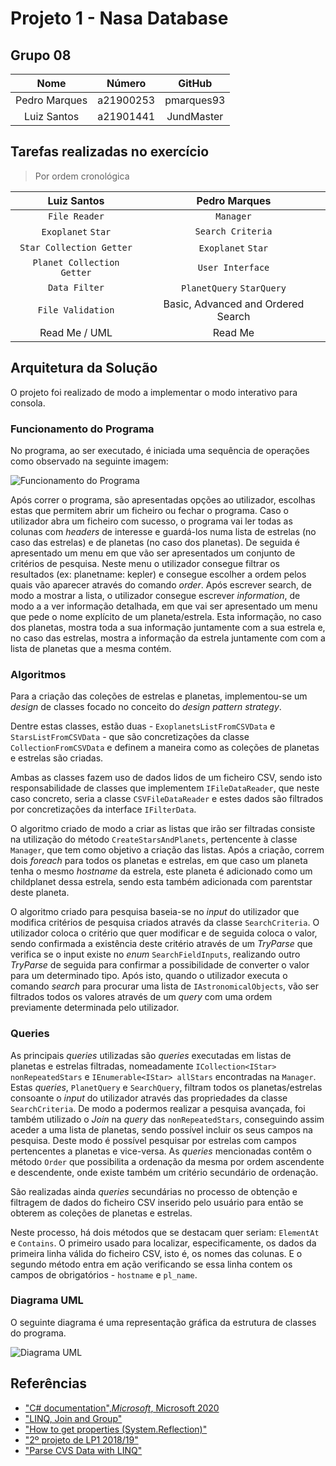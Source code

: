 # Projeto 1 - Nasa Database

## Grupo 08

|     Nome      |  Número   |   GitHub   |
| :-----------: | :-------: | :--------: |
| Pedro Marques | a21900253 | pmarques93 |
|  Luiz Santos  | a21901441 | JundMaster |

## Tarefas realizadas no exercício

>Por ordem cronológica

|        Luiz Santos         |           Pedro Marques            |
| :------------------------: | :--------------------------------: |
|       `File Reader`        |             `Manager`              |
|     `Exoplanet` `Star`     |         `Search Criteria`          |
|  `Star Collection Getter`  |         `Exoplanet` `Star`         |
| `Planet Collection Getter` |          `User Interface`          |
|       `Data Filter`        |     `PlanetQuery` `StarQuery`      |
|     `File Validation`      | Basic, Advanced and Ordered Search |
|       Read Me / UML        |              Read Me               |

## Arquitetura da Solução

O projeto foi realizado de modo a implementar o modo interativo para consola.

### Funcionamento do Programa

No programa, ao ser executado, é iniciada uma sequência de operações como
observado na seguinte imagem:

![Funcionamento do Programa](Images/Funcionamento_do_Programa.png)

Após correr o programa, são apresentadas opções ao utilizador, escolhas estas
que permitem abrir um ficheiro ou fechar o programa. Caso o utilizador abra
um ficheiro com sucesso, o programa vai ler todas as colunas com *headers* de
interesse e guardá-los numa lista de estrelas (no caso das estrelas) e de
planetas (no caso dos planetas). De seguida é apresentado um menu em que vão
ser apresentados um conjunto de critérios de pesquisa. Neste menu o utilizador
consegue filtrar os resultados (ex: planetname: kepler) e consegue escolher a
ordem pelos quais vão aparecer através do comando *order*. Após escrever
search, de modo a mostrar a lista, o utilizador consegue escrever *information*,
de modo a a ver informação detalhada, em que vai ser apresentado um menu que
pede o nome explícito de um planeta/estrela. Esta informação, no caso dos
planetas, mostra toda a sua informação juntamente com a sua estrela e, no caso
das estrelas, mostra a informação da estrela juntamente com com a lista de
planetas que a mesma contém.

### Algoritmos

Para a criação das coleções de estrelas e planetas, implementou-se um *design*
de classes focado no conceito do *design pattern strategy*.

Dentre estas classes, estão duas - `ExoplanetsListFromCSVData` e
`StarsListFromCSVData` - que são concretizações da classe
`CollectionFromCSVData` e definem a maneira como as coleções de planetas e
estrelas são criadas.

Ambas as classes fazem uso de dados lidos de um ficheiro CSV, sendo isto
responsabilidade de classes que implementem `IFileDataReader`, que neste caso
concreto, seria a classe `CSVFileDataReader` e estes dados são filtrados por
concretizações da interface `IFilterData`.

O algoritmo criado de modo a criar as listas que irão ser filtradas consiste
na utilização do método `CreateStarsAndPlanets`, pertencente à classe `Manager`,
que tem como objetivo a criação das listas. Após a criação, correm dois
*foreach* para todos os planetas e estrelas, em que caso um planeta tenha o
mesmo *hostname* da estrela, este planeta é adicionado como um childplanet
dessa estrela, sendo esta também adicionada com parentstar deste planeta.

O algoritmo criado para pesquisa baseia-se no *input* do utilizador que modifica
critérios de pesquisa criados através da classe `SearchCriteria`. O utilizador
coloca o critério que quer modificar e de seguida coloca o valor, sendo
confirmada a existência deste critério através de um *TryParse* que verifica
se o input existe no *enum* `SearchFieldInputs`, realizando outro *TryParse*
de seguida para confirmar a possibilidade de converter o valor para um
determinado tipo. Após isto, quando o utilizador executa o comando *search*
para procurar uma lista de `IAstronomicalObjects`, vão ser filtrados todos os
valores através de um *query* com uma ordem previamente determinada pelo
utilizador.

### Queries

As principais *queries* utilizadas são *queries* executadas em listas de
planetas e estrelas filtradas, nomeadamente
`ICollection<IStar> nonRepeatedStars` e `IEnumerable<IStar> allStars`
encontradas na `Manager`. Estas *queries*, `PlanetQuery` e `SearchQuery`,
filtram todos os planetas/estrelas consoante o *input* do utilizador através das
propriedades da classe `SearchCriteria`. De modo a podermos realizar a pesquisa
avançada, foi também utilizado o *Join* na *query* das `nonRepeatedStars`,
conseguindo assim aceder a uma lista de planetas, sendo possível incluir os
seus campos na pesquisa. Deste modo é possível pesquisar por estrelas com
campos pertencentes a planetas e vice-versa. As *queries* mencionadas contêm
o método `Order` que possibilita a ordenação da mesma por ordem ascendente e
descendente, onde existe também um critério secundário de ordenação.

São realizadas ainda *queries* secundárias no processo de obtenção e filtragem
de dados do ficheiro CSV inserido pelo usuário para então se obterem as
coleções de planetas e estrelas.

Neste processo, há dois métodos que se destacam quer seriam: `ElementAt` e
`Contains`. O primeiro usado para localizar, especificamente, os dados
da primeira linha válida do ficheiro CSV, isto é, os nomes das colunas. E o
segundo método entra em ação verificando se essa linha contem os campos de
obrigatórios - `hostname` e `pl_name`.

### Diagrama UML

O seguinte diagrama é uma representação gráfica da estrutura de classes do
programa.

![Diagrama UML](Images/UML.png)

## Referências

- ["C# documentation",_Microsoft_, Microsoft 2020](
https://docs.microsoft.com/en-us/dotnet/csharp)
- ["LINQ, Join and Group"](
https://www.youtube.com/watch?v=W5L2_wXj6gw&feature=youtu.be)
- ["How to get properties (System.Reflection)"](
https://www.youtube.com/watch?v=9_tEKosktNo&feature=youtu.be)
- ["2º projeto de LP1 2018/19"](
https://github.com/VideojogosLusofona/lp1_2018_p2_solucao)
- ["Parse CVS Data with LINQ"](
https://www.cidean.com/blog/2018/parse-cvs-data-with-linq/)
